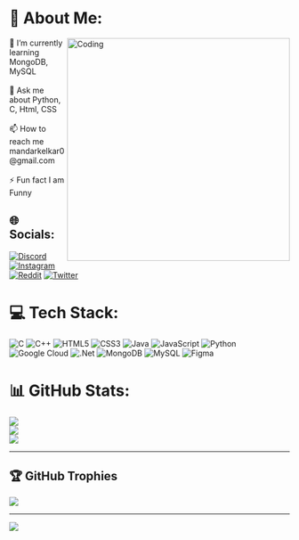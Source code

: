 # 💫 About Me:
<img align="right" alt="Coding" width="400" src="https://24.media.tumblr.com/2157bb201b8f13db970a39af62b92f88/tumblr_n52b2hmsH11shpedgo1_500.gif"/>
🌱 I’m currently learning MongoDB, MySQL<br><br>💬 Ask me about Python, C, Html, CSS<br><br>📫 How to reach me mandarkelkar0@gmail.com<br><br>⚡ Fun fact I am Funny


## 🌐 Socials:
[![Discord](https://img.shields.io/badge/Discord-%237289DA.svg?logo=discord&logoColor=white)](htttps://discord.gg/https://discord.gg/uUDARqGv) [![Instagram](https://img.shields.io/badge/Instagram-%23E4405F.svg?logo=Instagram&logoColor=white)](https://instagram.com/pirate_king2004) [![Reddit](https://img.shields.io/badge/Reddit-%23FF4500.svg?logo=Reddit&logoColor=white)](https://reddit.com/user/u/maddy_2004)  [![Twitter](https://img.shields.io/badge/Twitter-%231DA1F2.svg?logo=Twitter&logoColor=white)](https://twitter.com/MandarKelkar_06) 

# 💻 Tech Stack:
![C](https://img.shields.io/badge/c-%2300599C.svg?style=for-the-badge&logo=c&logoColor=white) ![C++](https://img.shields.io/badge/c++-%2300599C.svg?style=for-the-badge&logo=c%2B%2B&logoColor=white) ![HTML5](https://img.shields.io/badge/html5-%23E34F26.svg?style=for-the-badge&logo=html5&logoColor=white) ![CSS3](https://img.shields.io/badge/css3-%231572B6.svg?style=for-the-badge&logo=css3&logoColor=white) ![Java](https://img.shields.io/badge/java-%23ED8B00.svg?style=for-the-badge&logo=java&logoColor=white) ![JavaScript](https://img.shields.io/badge/javascript-%23323330.svg?style=for-the-badge&logo=javascript&logoColor=%23F7DF1E) ![Python](https://img.shields.io/badge/python-3670A0?style=for-the-badge&logo=python&logoColor=ffdd54) ![Google Cloud](https://img.shields.io/badge/Google%20Cloud-%234285F4.svg?style=for-the-badge&logo=google-cloud&logoColor=white) ![.Net](https://img.shields.io/badge/.NET-5C2D91?style=for-the-badge&logo=.net&logoColor=white) ![MongoDB](https://img.shields.io/badge/MongoDB-%234ea94b.svg?style=for-the-badge&logo=mongodb&logoColor=white) ![MySQL](https://img.shields.io/badge/mysql-%2300f.svg?style=for-the-badge&logo=mysql&logoColor=white) 	![Figma](https://img.shields.io/badge/figma-%23F24E1E.svg?style=for-the-badge&logo=figma&logoColor=white)
# 📊 GitHub Stats:
![](https://github-readme-stats.vercel.app/api?username=MandarKelkarOfficial&theme=radical&hide_border=false&include_all_commits=true&count_private=true)<br/>
![](https://github-readme-streak-stats.herokuapp.com/?user=MandarKelkarOfficial&theme=radical&hide_border=false)<br/>
![](https://github-readme-stats.vercel.app/api/top-langs/?username=MandarKelkarOfficial&theme=radical&hide_border=false&include_all_commits=true&count_private=true&layout=compact)


---
## 🏆 GitHub Trophies
![](https://github-profile-trophy.vercel.app/?username=MandarKelkarOfficial&theme=radical&no-frame=false&no-bg=true&margin-w=4)

---
<a href="https://visitcount.itsvg.in">
  <img src="https://visitcount.itsvg.in/api?id=MandarKelkarOfficial&label=Profile%20Views&color=11&icon=0&pretty=true" />
</a>


